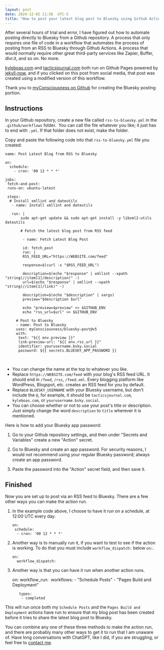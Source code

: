 ```yaml
---
layout: post
date: 2024-12-02 11:56  UTC-5
title: "How to post your latest blog post to Bluesky using Github Actions and an RSS feed"
---
```


After several hours of trial and error, I have figured out how to automate posting directly to Bluesky from a Github repository. A process that only requires one file of code in a workflow that automates the process of posting from an RSS to Bluesky through Github Actions. A process that would normally require other great third-party services like Zapier, Buffer, dlvr.it, and so on. No more.

[kyleboas.com](https://kyleboas.com) and [tacticsjournal.com](https://tacticsjournal.com) both run on Github Pages powered by [jekyll-now](https://github.com/barryclark/jekyll-now), and if you clicked on this post from social media, that post was created using a modified version of this workflow.

Thank you to [myConsciousness on Github](https://github.com/myConsciousness/bluesky-post) for creating the Bluesky posting portion.

## Instructions

In your Github repository, create a new file called `rss-to-bluesky.yml` in the `.github/workflows` folder.  You can call the file whatever you like; it just has to end with `.yml`. If that folder does not exist, make the folder.

Copy and paste the following code into that `rss-to-bluesky.yml` file you created:

    name: Post Latest Blog from RSS to Bluesky
    
    on: 
      schedule:
        - cron: '00 12 * * *'
    
    jobs:
     fetch-and-post:
     runs-on: ubuntu-latest
     
     steps:
      # Install xmllint and dateutils
       - name: Install xmllint and dateutils
       
       run: |
           sudo apt-get update && sudo apt-get install -y libxml2-utils dateutils
           
           # Fetch the latest blog post from RSS feed
           
            - name: Fetch Latest Blog Post
            
            id: fetch_post
            run: |
            RSS_FEED_URL="https://WEBSITE.com/feed"
            
            response=$(curl -s "$RSS_FEED_URL")
            
            description=$(echo "$response" | xmllint --xpath "string(//item[1]/description)" -)
            url=$(echo "$response" | xmllint --xpath "string(//item[1]/link)" -)
            
            description=$(echo "$description" | xargs)
            preview="$description $url"
            
            echo "preview=$preview" >> $GITHUB_ENV
            echo "rss_url=$url" >> $GITHUB_ENV
            
         # Post to Bluesky
         - name: Post to Bluesky
         uses: myConsciousness/bluesky-post@v5
         with:
          text: "${{ env.preview }}"
          link-preview-url: "${{ env.rss_url }}"
          identifier: yourusername.bsky.social
          password: ${{ secrets.BLUESKY_APP_PASSWORD }}
      
* You can change the name at the top to whatever you like. 
* Replace `https://WEBSITE.com/feed` with your blog's RSS feed URL. It should end in `/feed`, `/rss`, `/feed.xml`. Every blogging platform like WordPress, Blogspot, etc. creates an RSS feed for you by default.
* Replace `BLUESKY_USERNAME` with your Bluesky username, but don't include the `@`, for example, it should be `tacticsjournal.com`, `kyleboas.com`, or `yourusername.bsky.social`.
* You can choose whether or not to use your post's title or description. Just simply change the word `description` to `title` wherever it is mentioned.

Here is how to add your Bluesky app password:

1) Go to your Github repository settings, and then under "Secrets and Variables" create a new "Action" secret.

2) Go to Bluesky and create an app password. For security reasons, I would not recommend using your regular Bluesky password; always create an app password.

3) Paste the password into the "Action" secret field, and then save it.

## Finished 

Now you are set up to post via an RSS feed to Bluesky. There are a few other ways you can make the action run.

1) In the example code above, I choose to have it run on a schedule, at 12:00 UTC every day.

       on: 
        schedule:
         - cron: '00 12 * * *'

2) Another way is to manually run it, if you want to test to see if the action is working. To do that you must include `workflow_dispatch:` below `on:`.

       on:
         workflow_dispatch:

3) Another way is that you can have it run when another action runs.

      on:
       workflow_run:
         workflows:
          - "Schedule Posts"
          - "Pages Build and Deployment"
          
          types:
           - completed

This will run once both my `Schedule Posts` and the `Pages Build and Deployment` actions have run to ensure that my blog post has been created before it tries to share the latest blog post to Bluesky.

You can combine any one of these three methods to make the action run, and there are probably many other ways to get it to run that I am unaware of. Have long conversations with ChatGPT, like I did, if you are struggling, or feel free to [contact me](https://kyleboas.com/contact/).

